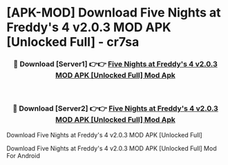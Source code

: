 # [APK-MOD] Download Five Nights at Freddy's 4 v2.0.3 MOD APK [Unlocked Full] - cr7sa


<div align="center">
<h3>🔴 Download [Server1] 👉👉 <a href="https://apk-comot.site?title=Five_Nights_at_Freddy's_4_v2.0.3_MOD_APK_[Unlocked_Full]">Five Nights at Freddy's 4 v2.0.3 MOD APK [Unlocked Full] Mod Apk</a></h3><br>
<h3>🔴 Download [Server2] 👉👉 <a href="https://apk-comot.site?title=Five_Nights_at_Freddy's_4_v2.0.3_MOD_APK_[Unlocked_Full]">Five Nights at Freddy's 4 v2.0.3 MOD APK [Unlocked Full] Mod Apk</a></h3>
</div>



Download Five Nights at Freddy's 4 v2.0.3 MOD APK [Unlocked Full] 

Download Five Nights at Freddy's 4 v2.0.3 MOD APK [Unlocked Full] Mod For Android
